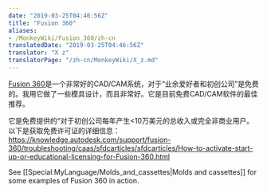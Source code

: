 ```yaml
---
date: "2019-03-25T04:46:56Z"
title: "Fusion 360"
aliases:
- /MonkeyWiki/Fusion_360/zh-cn
translatedDate: "2019-03-25T04:46:56Z"
translator: "X z"
translatorPage: "/zh-cn/MonkeyWiki/X_z.md"
---
```

[Fusion 360](https://www.autodesk.com/products/fusion-360)是一个非常好的CAD/CAM系统，对于“业余爱好者和初创公司”是免费的。我用它做了一些模具设计，而且非常好。它是目前免费CAD/CAM软件的最佳推荐。

它是免费提供的“对于初创公司每年产生<10万美元的总收入或完全非商业用户。以下是获取免费许可证的详细信息：https://knowledge.autodesk.com/support/fusion-360/troubleshooting/caas/sfdcarticles/sfdcarticles/How-to-activate-start-up-or-educational-licensing-for-Fusion-360.html

See [[Special:MyLanguage/Molds_and_cassettes|Molds and cassettes]] for some examples of Fusion 360 in action.